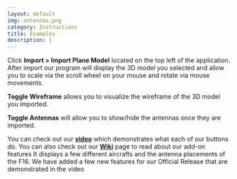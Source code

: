 ```yaml
---
layout: default
img: antennas.png
category: Instructions
title: Examples
description: |
---
```

  <p>Click <b>Import > Import Plane Model</b> located on the top left of the application. After import our program will display the 3D model you selected and allow you to scale via the scroll wheel on your mouse and rotate via mouse movements.</p>
  <p><b>Toggle Wireframe</b> allows you to visualize the wireframe of the 3D model you imported.</p>
  <p><b>Toggle Antennas</b> will allow you to show/hide the antennas once they are imported. </p>
  <p>You can check out our <a href ="https://youtu.be/Zxd8HRlunFc" target = "_blank"> <b>video</b></a> which demonstrates what each of our buttons do. You can also check out our 
  <a href ="https://github.com/NG-Development/ngdevelopment/wiki/Add-on-features" target = "_blank"> <b>Wiki</b></a> page to read about our add-on features
  It displays a few different aircrafts and the antenna placements of the F16. We have added a few new features for our Official Release that are demonstrated in the video</p>
